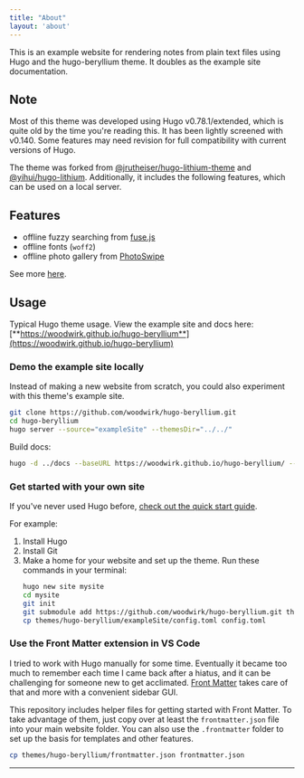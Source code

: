 ```yaml
---
title: "About"
layout: 'about'
---
```


This is an example website for rendering notes from plain text files using Hugo and the hugo-beryllium theme. It doubles as the example site documentation.

## Note

Most of this theme was developed using Hugo v0.78.1/extended, which is quite old by the time you're reading this. It has been lightly screened with v0.140. Some features may need revision for full compatibility with current versions of Hugo.

The theme was forked from [@jrutheiser/hugo-lithium-theme](https://github.com/jrutheiser/hugo-lithium-theme) and [@yihui/hugo-lithium](https://github.com/yihui/hugo-lithium). Additionally, it includes the following features, which can be used on a local server.

## Features

- offline fuzzy searching from [fuse.js](https://github.com/krisk/Fuse)
- offline fonts (`woff2`)
- offline photo gallery from [PhotoSwipe](https://github.com/dimsemenov/PhotoSwipe)

See more [here](/features).

## Usage

Typical Hugo theme usage. View the example site and docs here: [**https://woodwirk.github.io/hugo-beryllium**](https://woodwirk.github.io/hugo-beryllium)

### Demo the example site locally

Instead of making a new website from scratch, you could also experiment with this theme's example site.

```sh
git clone https://github.com/woodwirk/hugo-beryllium.git
cd hugo-beryllium
hugo server --source="exampleSite" --themesDir="../../"
```

Build docs:

```sh
hugo -d ../docs --baseURL https://woodwirk.github.io/hugo-beryllium/ --minify --source="exampleSite" --themesDir="../../"
```

### Get started with your own site

If you've never used Hugo before, [check out the quick start guide](https://gohugo.io/getting-started/quick-start/).

For example:

1. Install Hugo
1. Install Git
1. Make a home for your website and set up the theme. Run these commands in your terminal:
    ```sh
    hugo new site mysite
    cd mysite
    git init
    git submodule add https://github.com/woodwirk/hugo-beryllium.git themes/hugo-beryllium
    cp themes/hugo-beryllium/exampleSite/config.toml config.toml
    ```

### Use the Front Matter extension in VS Code

I tried to work with Hugo manually for some time. Eventually it became too much to remember each time I came back after a hiatus, and it can be challenging for someone new to get acclimated. [Front Matter](https://frontmatter.codes/) takes care of that and more with a convenient sidebar GUI.

This repository includes helper files for getting started with Front Matter. To take advantage of them, just copy over at least the `frontmatter.json` file into your main website folder. You can also use the `.frontmatter` folder to set up the basis for templates and other features.

```sh
cp themes/hugo-beryllium/frontmatter.json frontmatter.json
```

---
